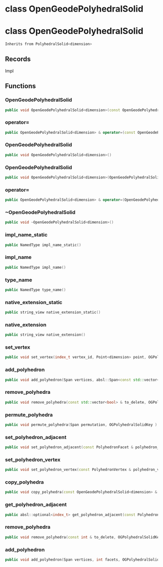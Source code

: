 # class OpenGeodePolyhedralSolid

# class OpenGeodePolyhedralSolid


```cpp
Inherits from PolyhedralSolid<dimension>
```



## Records

Impl



## Functions

### OpenGeodePolyhedralSolid

```cpp
public void OpenGeodePolyhedralSolid<dimension>(const OpenGeodePolyhedralSolid<dimension> & )
```


### operator=

```cpp
public OpenGeodePolyhedralSolid<dimension> & operator=(const OpenGeodePolyhedralSolid<dimension> & )
```


### OpenGeodePolyhedralSolid

```cpp
public void OpenGeodePolyhedralSolid<dimension>()
```


### OpenGeodePolyhedralSolid

```cpp
public void OpenGeodePolyhedralSolid<dimension>(OpenGeodePolyhedralSolid<dimension> && other)
```


### operator=

```cpp
public OpenGeodePolyhedralSolid<dimension> & operator=(OpenGeodePolyhedralSolid<dimension> && other)
```


### ~OpenGeodePolyhedralSolid

```cpp
public void ~OpenGeodePolyhedralSolid<dimension>()
```


### impl_name_static

```cpp
public NamedType impl_name_static()
```


### impl_name

```cpp
public NamedType impl_name()
```


### type_name

```cpp
public NamedType type_name()
```


### native_extension_static

```cpp
public string_view native_extension_static()
```


### native_extension

```cpp
public string_view native_extension()
```


### set_vertex

```cpp
public void set_vertex(index_t vertex_id, Point<dimension> point, OGPolyhedralSolidKey )
```


### add_polyhedron

```cpp
public void add_polyhedron(Span vertices, absl::Span<const std::vector<local_index_t> > facets, OGPolyhedralSolidKey )
```

### remove_polyhedra

```cpp
public void remove_polyhedra(const std::vector<bool> & to_delete, OGPolyhedralSolidKey )
```

### permute_polyhedra

```cpp
public void permute_polyhedra(Span permutation, OGPolyhedralSolidKey )
```


### set_polyhedron_adjacent

```cpp
public void set_polyhedron_adjacent(const PolyhedronFacet & polyhedron_facet, index_t adjacent_id, OGPolyhedralSolidKey )
```


### set_polyhedron_vertex

```cpp
public void set_polyhedron_vertex(const PolyhedronVertex & polyhedron_vertex, index_t vertex_id, OGPolyhedralSolidKey )
```


### copy_polyhedra

```cpp
public void copy_polyhedra(const OpenGeodePolyhedralSolid<dimension> & solid_mesh, OGPolyhedralSolidKey )
```


### get_polyhedron_adjacent

```cpp
public absl::optional<index_t> get_polyhedron_adjacent(const PolyhedronFacet & polyhedron_facet)
```


### remove_polyhedra

```cpp
public void remove_polyhedra(const int & to_delete, OGPolyhedralSolidKey )
```


### add_polyhedron

```cpp
public void add_polyhedron(Span vertices, int facets, OGPolyhedralSolidKey )
```




